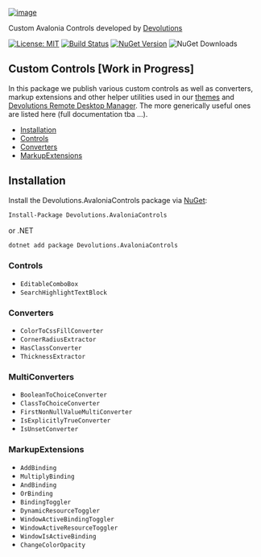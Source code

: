 [![image](https://github.com/user-attachments/assets/6a7bca22-bd0c-45cc-b847-8ea0b7776a6f)](https://devolutions.net/)

Custom Avalonia Controls developed by [Devolutions](https://devolutions.net/)

[![License: MIT](https://img.shields.io/badge/License-MIT-blue.svg)](LICENSE)
[![Build Status](https://github.com/Devolutions/avalonia-extensions/actions/workflows/build-package.yml/badge.svg?branch=master)](https://github.com/Devolutions/avalonia-extensions/actions/workflows/build-package.yml)
[![NuGet Version](https://img.shields.io/nuget/vpre/Devolutions.AvaloniaControls)](https://www.nuget.org/packages/Devolutions.AvaloniaControls)
![NuGet Downloads](https://img.shields.io/nuget/dt/Devolutions.AvaloniaControls)

## Custom Controls [Work in Progress]

In this package we publish various custom controls as well as converters, markup extensions and other helper
utilities used in our [themes](https://github.com/Devolutions/avalonia-extensions) and  [Devolutions Remote
Desktop Manager](https://devolutions.net/remote-desktop-manager/). The more generically useful ones are listed here
(full documentation tba ...).

- [Installation](#installation)
- [Controls](#controls)
- [Converters](#converters)
- [MarkupExtensions](#markupextensions)

## Installation

Install the Devolutions.AvaloniaControls package
via [NuGet](https://www.nuget.org/packages/Devolutions.AvaloniaControls):

``` bash
Install-Package Devolutions.AvaloniaControls
```

or .NET

```bash
dotnet add package Devolutions.AvaloniaControls
```

### Controls

- `EditableComboBox`
- `SearchHighlightTextBlock`

### Converters

- `ColorToCssFillConverter`
- `CornerRadiusExtractor`
- `HasClassConverter`
- `ThicknessExtractor`

### MultiConverters

- `BooleanToChoiceConverter`
- `ClassToChoiceConverter`
- `FirstNonNullValueMultiConverter`
- `IsExplicitlyTrueConverter`
- `IsUnsetConverter`

### MarkupExtensions

- `AddBinding`
- `MultiplyBinding`
- `AndBinding`
- `OrBinding`
- `BindingToggler`
- `DynamicResourceToggler`
- `WindowActiveBindingToggler`
- `WindowActiveResourceToggler`
- `WindowIsActiveBinding`
- `ChangeColorOpacity`
